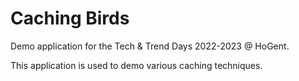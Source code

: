# Caching Birds
Demo application for the Tech & Trend Days 2022-2023 @ HoGent.

This application is used to demo various caching techniques.
